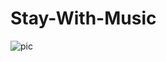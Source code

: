 # Stay-With-Music
![pic](https://user-images.githubusercontent.com/91185561/155857506-d317f1ae-9069-4bf1-88e7-030f5483db4d.png)
